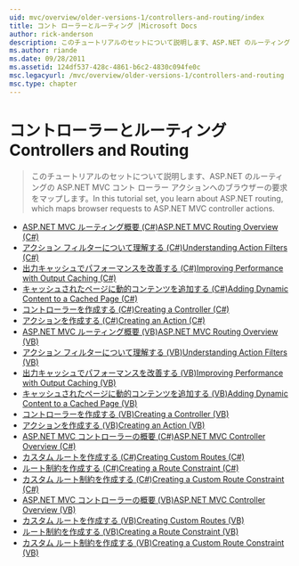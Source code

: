 ```yaml
---
uid: mvc/overview/older-versions-1/controllers-and-routing/index
title: コント ローラーとルーティング |Microsoft Docs
author: rick-anderson
description: このチュートリアルのセットについて説明します、ASP.NET のルーティングの ASP.NET MVC コント ローラー アクションへのブラウザーの要求をマップします。
ms.author: riande
ms.date: 09/28/2011
ms.assetid: 124df537-428c-4861-b6c2-4830c094fe0c
msc.legacyurl: /mvc/overview/older-versions-1/controllers-and-routing
msc.type: chapter
---
```

<a name="controllers-and-routing"></a><span data-ttu-id="4d437-103">コントローラーとルーティング</span><span class="sxs-lookup"><span data-stu-id="4d437-103">Controllers and Routing</span></span>
====================
> <span data-ttu-id="4d437-104">このチュートリアルのセットについて説明します、ASP.NET のルーティングの ASP.NET MVC コント ローラー アクションへのブラウザーの要求をマップします。</span><span class="sxs-lookup"><span data-stu-id="4d437-104">In this tutorial set, you learn about ASP.NET routing, which maps browser requests to ASP.NET MVC controller actions.</span></span>


- [<span data-ttu-id="4d437-105">ASP.NET MVC ルーティング概要 (C#)</span><span class="sxs-lookup"><span data-stu-id="4d437-105">ASP.NET MVC Routing Overview (C#)</span></span>](asp-net-mvc-routing-overview-cs.md)
- [<span data-ttu-id="4d437-106">アクション フィルターについて理解する (C#)</span><span class="sxs-lookup"><span data-stu-id="4d437-106">Understanding Action Filters (C#)</span></span>](understanding-action-filters-cs.md)
- [<span data-ttu-id="4d437-107">出力キャッシュでパフォーマンスを改善する (C#)</span><span class="sxs-lookup"><span data-stu-id="4d437-107">Improving Performance with Output Caching (C#)</span></span>](improving-performance-with-output-caching-cs.md)
- [<span data-ttu-id="4d437-108">キャッシュされたページに動的コンテンツを追加する (C#)</span><span class="sxs-lookup"><span data-stu-id="4d437-108">Adding Dynamic Content to a Cached Page (C#)</span></span>](adding-dynamic-content-to-a-cached-page-cs.md)
- [<span data-ttu-id="4d437-109">コントローラーを作成する (C#)</span><span class="sxs-lookup"><span data-stu-id="4d437-109">Creating a Controller (C#)</span></span>](creating-a-controller-cs.md)
- [<span data-ttu-id="4d437-110">アクションを作成する (C#)</span><span class="sxs-lookup"><span data-stu-id="4d437-110">Creating an Action (C#)</span></span>](creating-an-action-cs.md)
- [<span data-ttu-id="4d437-111">ASP.NET MVC ルーティング概要 (VB)</span><span class="sxs-lookup"><span data-stu-id="4d437-111">ASP.NET MVC Routing Overview (VB)</span></span>](asp-net-mvc-routing-overview-vb.md)
- [<span data-ttu-id="4d437-112">アクション フィルターについて理解する (VB)</span><span class="sxs-lookup"><span data-stu-id="4d437-112">Understanding Action Filters (VB)</span></span>](understanding-action-filters-vb.md)
- [<span data-ttu-id="4d437-113">出力キャッシュでパフォーマンスを改善する (VB)</span><span class="sxs-lookup"><span data-stu-id="4d437-113">Improving Performance with Output Caching (VB)</span></span>](improving-performance-with-output-caching-vb.md)
- [<span data-ttu-id="4d437-114">キャッシュされたページに動的コンテンツを追加する (VB)</span><span class="sxs-lookup"><span data-stu-id="4d437-114">Adding Dynamic Content to a Cached Page (VB)</span></span>](adding-dynamic-content-to-a-cached-page-vb.md)
- [<span data-ttu-id="4d437-115">コントローラーを作成する (VB)</span><span class="sxs-lookup"><span data-stu-id="4d437-115">Creating a Controller (VB)</span></span>](creating-a-controller-vb.md)
- [<span data-ttu-id="4d437-116">アクションを作成する (VB)</span><span class="sxs-lookup"><span data-stu-id="4d437-116">Creating an Action (VB)</span></span>](creating-an-action-vb.md)
- [<span data-ttu-id="4d437-117">ASP.NET MVC コントローラーの概要 (C#)</span><span class="sxs-lookup"><span data-stu-id="4d437-117">ASP.NET MVC Controller Overview (C#)</span></span>](aspnet-mvc-controllers-overview-cs.md)
- [<span data-ttu-id="4d437-118">カスタム ルートを作成する (C#)</span><span class="sxs-lookup"><span data-stu-id="4d437-118">Creating Custom Routes (C#)</span></span>](creating-custom-routes-cs.md)
- [<span data-ttu-id="4d437-119">ルート制約を作成する (C#)</span><span class="sxs-lookup"><span data-stu-id="4d437-119">Creating a Route Constraint (C#)</span></span>](creating-a-route-constraint-cs.md)
- [<span data-ttu-id="4d437-120">カスタム ルート制約を作成する (C#)</span><span class="sxs-lookup"><span data-stu-id="4d437-120">Creating a Custom Route Constraint (C#)</span></span>](creating-a-custom-route-constraint-cs.md)
- [<span data-ttu-id="4d437-121">ASP.NET MVC コントローラーの概要 (VB)</span><span class="sxs-lookup"><span data-stu-id="4d437-121">ASP.NET MVC Controller Overview (VB)</span></span>](asp-net-mvc-controller-overview-vb.md)
- [<span data-ttu-id="4d437-122">カスタム ルートを作成する (VB)</span><span class="sxs-lookup"><span data-stu-id="4d437-122">Creating Custom Routes (VB)</span></span>](creating-custom-routes-vb.md)
- [<span data-ttu-id="4d437-123">ルート制約を作成する (VB)</span><span class="sxs-lookup"><span data-stu-id="4d437-123">Creating a Route Constraint (VB)</span></span>](creating-a-route-constraint-vb.md)
- [<span data-ttu-id="4d437-124">カスタム ルート制約を作成する (VB)</span><span class="sxs-lookup"><span data-stu-id="4d437-124">Creating a Custom Route Constraint (VB)</span></span>](creating-a-custom-route-constraint-vb.md)
